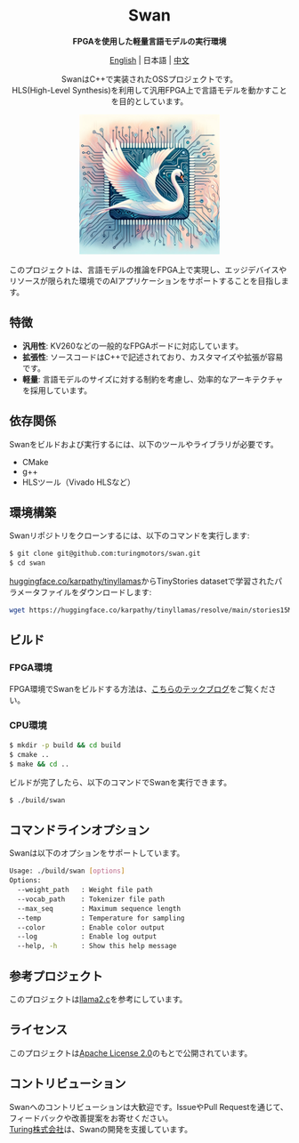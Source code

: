 <div align="center">

# Swan
**FPGAを使用した軽量言語モデルの実行環境**

[English](../README.md) | 日本語 | [中文](./README_CN.md)

SwanはC++で実装されたOSSプロジェクトです。  
HLS(High-Level Synthesis)を利用して汎用FPGA上で言語モデルを動かすことを目的としています。
</div>

<div align="center">
<img src="../images/swan_image.png" width="50%">
</div>

このプロジェクトは、言語モデルの推論をFPGA上で実現し、エッジデバイスやリソースが限られた環境でのAIアプリケーションをサポートすることを目指します。

## 特徴

- **汎用性**: KV260などの一般的なFPGAボードに対応しています。
- **拡張性**: ソースコードはC++で記述されており、カスタマイズや拡張が容易です。
- **軽量**: 言語モデルのサイズに対する制約を考慮し、効率的なアーキテクチャを採用しています。

## 依存関係

Swanをビルドおよび実行するには、以下のツールやライブラリが必要です。

- CMake
- g++
- HLSツール（Vivado HLSなど）

## 環境構築

Swanリポジトリをクローンするには、以下のコマンドを実行します:
```bash
$ git clone git@github.com:turingmotors/swan.git
$ cd swan
```

[huggingface.co/karpathy/tinyllamas](https://huggingface.co/karpathy/tinyllamas/tree/main)からTinyStories datasetで学習されたパラメータファイルをダウンロードします:
```bash
wget https://huggingface.co/karpathy/tinyllamas/resolve/main/stories15M.bin -O model/stories15M.bin
```

## ビルド

### FPGA環境

FPGA環境でSwanをビルドする方法は、[こちらのテックブログ](https://zenn.dev/turing_motors/articles/82505880d27d65)をご覧ください。

### CPU環境

```bash
$ mkdir -p build && cd build
$ cmake ..
$ make && cd ..
```
ビルドが完了したら、以下のコマンドでSwanを実行できます。

```bash
$ ./build/swan
```

## コマンドラインオプション

Swanは以下のオプションをサポートしています。

```bash
Usage: ./build/swan [options]
Options:
  --weight_path   : Weight file path
  --vocab_path    : Tokenizer file path
  --max_seq       : Maximum sequence length
  --temp          : Temperature for sampling
  --color         : Enable color output
  --log           : Enable log output
  --help, -h      : Show this help message
```

## 参考プロジェクト
このプロジェクトは[llama2.c](https://github.com/karpathy/llama2.c)を参考にしています。

## ライセンス
このプロジェクトは[Apache License 2.0](../LICENSE)のもとで公開されています。

## コントリビューション
Swanへのコントリビューションは大歓迎です。IssueやPull Requestを通じて、フィードバックや改善提案をお寄せください。  
[Turing株式会社](https://turing-motors.com/)は、Swanの開発を支援しています。